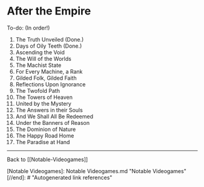 # After the Empire

To-do: (In order!)
1.  The Truth Unveiled  (Done.)
2.  Days of Oily Teeth  (Done.)
3.  Ascending the Void
4.  The Will of the Worlds
5.  The Machist State
6.  For Every Machine, a Rank
7.  Gilded Folk, Gilded Faith
8.  Reflections Upon Ignorance
9.  The Twofold Path
10. The Towers of Heaven
11. United by the Mystery
12. The Answers in their Souls
13. And We Shall All Be Redeemed
14. Under the Banners of Reason
15. The Dominion of Nature
16. The Happy Road Home
17. The Paradise at Hand

---
Back to [[Notable-Videogames]]

[//begin]: # "Autogenerated link references for markdown compatibility"
[Notable Videogames]: Notable Videogames.md "Notable Videogames"
[//end]: # "Autogenerated link references"